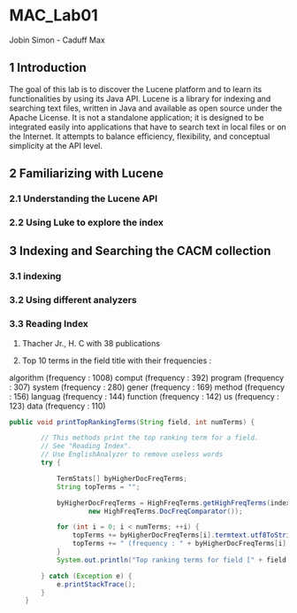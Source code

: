 # MAC_Lab01
Jobin Simon - Caduff Max

## 1 Introduction

The goal of this lab is to discover the Lucene platform and to learn its functionalities by using its Java API.
Lucene is a library for indexing and searching text files, written in Java and available as open source under the
Apache License. It is not a standalone application; it is designed to be integrated easily into applications that
have to search text in local files or on the Internet. It attempts to balance efficiency, flexibility, and conceptual
simplicity at the API level.

## 2 Familiarizing with Lucene

### 2.1 Understanding the Lucene API

### 2.2 Using Luke to explore the index

## 3 Indexing and Searching the CACM collection

### 3.1 indexing

### 3.2 Using different analyzers

### 3.3 Reading Index

1. Thacher Jr., H. C with 38 publications

2. Top 10 terms in the field title with their frequencies :

algorithm (frequency : 1008)
comput (frequency : 392)
program (frequency : 307)
system (frequency : 280)
gener (frequency : 169)
method (frequency : 156)
languag (frequency : 144)
function (frequency : 142)
us (frequency : 123)
data (frequency : 110)

```java
public void printTopRankingTerms(String field, int numTerms) {

        // This methods print the top ranking term for a field.
        // See "Reading Index".
        // Use EnglishAnalyzer to remove useless words
        try {

            TermStats[] byHigherDocFreqTerms;
            String topTerms = "";

            byHigherDocFreqTerms = HighFreqTerms.getHighFreqTerms(indexReader, numTerms, field,
                    new HighFreqTerms.DocFreqComparator());

            for (int i = 0; i < numTerms; ++i) {
                topTerms += byHigherDocFreqTerms[i].termtext.utf8ToString();
                topTerms += " (frequency : " + byHigherDocFreqTerms[i].totalTermFreq + ")\n";
            }
            System.out.println("Top ranking terms for field [" + field + "] are: \n" + topTerms);

        } catch (Exception e) {
            e.printStackTrace();
        }
    }
```
